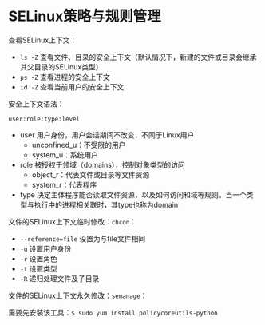 # SELinux策略与规则管理

查看SELinux上下文：

- `ls -Z` 查看文件、目录的安全上下文（默认情况下，新建的文件或目录会继承其父目录的SELinux类型）
- `ps -Z` 查看进程的安全上下文
- `id -Z` 查看当前用户的安全上下文

安全上下文语法：

``` 
user:role:type:level
```

- user 用户身份，用户会话期间不改变，不同于Linux用户
    - unconfined_u：不受限的用户 
    - system_u：系统用户
- role 被授权于领域（domains），控制对象类型的访问
    - object_r：代表文件或目录等文件资源 
    - system_r：代表程序
- type 决定主体程序能否读取文件资源，以及如何访问和域等规则。当一个类型与执行中的进程相关联时，其type也称为domain

文件的SELinux上下文临时修改：`chcon`：

- `--reference=file` 设置为与file文件相同
- `-u` 设置用户身份
- `-r` 设置角色
- `-t` 设置类型
- `-R` 递归处理文件及子目录

文件的SELinux上下文永久修改：`semanage`：

需要先安装该工具：`$ sudo yum install policycoreutils-python`

